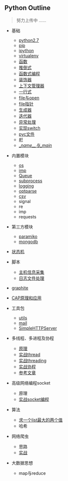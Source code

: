 ## Python Outline
> 努力上传中 ......

- 基础
    -  [python2.7](https://github.com/467754239/python/blob/master/basic/python2.7.md)
    -  [pip](https://github.com/467754239/python/blob/master/basic/pip.md)
    -  [ipython](https://github.com/467754239/python/blob/master/basic/ipython.md)
    -  [virtualenv](https://github.com/467754239/python/blob/master/basic/virtualenv_doc.md)
    -  [函数](https://github.com/467754239/python/blob/master/basic/function_doc.md)
    -  [推倒式](https://github.com/467754239/python/blob/master/basic/analytical_doc.md)
    -  [函数式编程](https://github.com/467754239/python/blob/master/basic/function_program_doc.md)
    -  [装饰器](https://github.com/467754239/python/blob/master/basic/decorate_doc.md)
    -  [上下文管理器](https://github.com/467754239/python/blob/master/basic/context_manager_doc.md)
    -  [一行式](https://github.com/467754239/python/blob/master/basic/oneline_doc.md)
    -  [file与open](https://github.com/467754239/python/blob/master/basic/file.md)
    -  [file指针](https://github.com/467754239/python/blob/master/basic/file_pos_doc.md)
    -  [生成器](https://github.com/467754239/python/blob/master/basic/generator_doc.md)
    -  [迭代器](https://github.com/467754239/python/blob/master/basic/iterators_doc.md)
    -  [异常处理](https://github.com/467754239/python/blob/master/basic/exception_doc.md)
    -  [实现switch](https://github.com/467754239/python/blob/master/basic/switch_doc.md)
    -  [pyc文件](https://github.com/467754239/python/blob/master/basic/pyc_doc.md)
    -  [#!](https://github.com/467754239/python/blob/master/basic/shebang_doc.md)
    -  [\__name__与\__main__](https://github.com/467754239/python/blob/master/basic/name_main_doc.md)

- 内置模块
    - [os](https://github.com/467754239/python/blob/master/builtin_module/os_doc.md)
    - [imp](https://github.com/467754239/python/blob/master/builtin_module/imp_doc.md)
    - [Queue](https://github.com/467754239/python/blob/master/builtin_module/queue_doc.md)
    - [subprocess](https://github.com/467754239/python/blob/master/builtin_module/subprocess_doc.md)
    - [logging](https://github.com/467754239/python/blob/master/builtin_module/logging_doc.md)
    - [optparse](http://467754239.blog.51cto.com/4878013/1619323)
    - [csv](./builtin_module/csv_doc.md)
    - signal
    - re 
    - imp
    - requests

- 第三方模块
    - [paramiko](http://467754239.blog.51cto.com/4878013/1619166)
    - [mongodb](http://467754239.blog.51cto.com/4878013/1692088)

- [状态机](https://github.com/467754239/python/blob/master/state_machine/doc_01.md)

- 脚本
    - [主机信息采集](https://github.com/467754239/python/blob/master/scripts/moniItems_doc.md)
    - [日志文件处理](https://github.com/467754239/python/blob/master/scripts/handle_log.md)

- [graphite](http://467754239.blog.51cto.com/4878013/1626736)

- [CAP原理和应用](./cap/cap_doc.md)

- 工具包
    - [utils](https://github.com/467754239/python/blob/master/tools/db_utils)
    - [mail](https://github.com/467754239/python/blob/master/tools/mail)
    - [SimpleHTTPServer](https://docs.python.org/2/library/simplehttpserver.html)

- 多线程、多进程及协程 
    - [原理](https://github.com/467754239/python/blob/master/concurrent_programming/principle.md)
    - [实战thread](https://github.com/467754239/python/blob/master/concurrent_programming/thread.md)
    - [实战threading](https://github.com/467754239/python/blob/master/concurrent_programming/threading.md)
    - [实战协程](https://github.com/467754239/python/blob/master/concurrent_programming/gevent.md) 
    - [参考文章](https://github.com/467754239/python/blob/master/concurrent_programming/reference_doc.md)

- 高级网络编程socket
    -  原理
    -  [实战socket编程](https://github.com/467754239/python/blob/master/socket/socket_doc.md)

- 算法 
    -  [求一个list最大的两个值](https://github.com/467754239/python/blob/master/algorithm/list_sort.md)
    -  哈希

- 网络爬虫
    - 思路
    - [实战](https://github.com/467754239/python/blob/master/web_spider/web_spider_doc.md)

- 大数据思想 
    -  map与reduce

